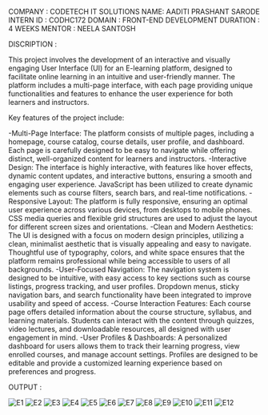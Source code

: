 COMPANY : CODETECH IT SOLUTIONS 
NAME: AADITI PRASHANT SARODE
INTERN ID : CODHC172
DOMAIN : FRONT-END DEVELOPMENT
DURATION : 4 WEEKS
MENTOR : NEELA SANTOSH

DISCRIPTION :

 This project involves the development of an interactive and visually engaging User Interface (UI) for an E-learning platform, designed to facilitate online learning in an intuitive and user-friendly manner. The platform includes a multi-page interface, with each page providing unique functionalities and features to enhance the user experience for both learners and instructors.

Key features of the project include:

-Multi-Page Interface: The platform consists of multiple pages, including a homepage, course catalog, course details, user profile, and dashboard. Each page is carefully designed to be easy to navigate while offering distinct, well-organized content for learners and instructors.
-Interactive Design: The interface is highly interactive, with features like hover effects, dynamic content updates, and interactive buttons, ensuring a smooth and engaging user experience. JavaScript has been utilized to create dynamic elements such as course filters, search bars, and real-time notifications.
-Responsive Layout: The platform is fully responsive, ensuring an optimal user experience across various devices, from desktops to mobile phones. CSS media queries and flexible grid structures are used to adjust the layout for different screen sizes and orientations.
-Clean and Modern Aesthetics: The UI is designed with a focus on modern design principles, utilizing a clean, minimalist aesthetic that is visually appealing and easy to navigate. Thoughtful use of typography, colors, and white space ensures that the platform remains professional while being accessible to users of all backgrounds.
-User-Focused Navigation: The navigation system is designed to be intuitive, with easy access to key sections such as course listings, progress tracking, and user profiles. Dropdown menus, sticky navigation bars, and search functionality have been integrated to improve usability and speed of access.
-Course Interaction Features: Each course page offers detailed information about the course structure, syllabus, and learning materials. Students can interact with the content through quizzes, video lectures, and downloadable resources, all designed with user engagement in mind.
-User Profiles & Dashboards: A personalized dashboard for users allows them to track their learning progress, view enrolled courses, and manage account settings. Profiles are designed to be editable and provide a customized learning experience based on preferences and progress.

OUTPUT :

![E1](https://github.com/user-attachments/assets/40d4853d-98c6-41dc-be64-ff4f1b510f40)
![E2](https://github.com/user-attachments/assets/58aa4c74-e8fe-491e-89b3-bbe3c4ed07c9)
![E3](https://github.com/user-attachments/assets/8970f558-748a-4039-b607-608a74ced359)
![E4](https://github.com/user-attachments/assets/0564e157-b12f-41f6-9fc7-7569a885de79)
![E5](https://github.com/user-attachments/assets/400ae68a-48f3-4c87-9595-8bed6f96a266)
![E6](https://github.com/user-attachments/assets/4ed862a6-2f80-4bf2-b6f8-7955ded8cef7)
![E7](https://github.com/user-attachments/assets/b52f1a31-0aa8-4cf9-ba68-00d6c288498a)
![E8](https://github.com/user-attachments/assets/711d37f1-356f-4609-a0b8-20659c8f9c04)
![E9](https://github.com/user-attachments/assets/57fbe314-f34d-4631-8507-eaf691aa9001)
![E10](https://github.com/user-attachments/assets/d63b655d-5fa7-401e-93df-d6a6ce9e1ff0)
![E11](https://github.com/user-attachments/assets/23717c7b-3983-4064-8fa6-d1bd932c3c55)
![E12](https://github.com/user-attachments/assets/85cf93b5-a972-4e76-8205-249b4f277d64)







